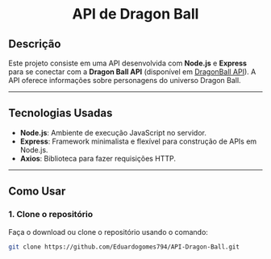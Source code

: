 <h1 align="center"> API de Dragon Ball </h1>

## Descrição

Este projeto consiste em uma API desenvolvida com **Node.js** e **Express** para se conectar com a **Dragon Ball API** (disponível em [DragonBall API](https://web.dragonball-api.com/)). A API oferece informações sobre personagens do universo Dragon Ball.

---

## Tecnologias Usadas

- **Node.js**: Ambiente de execução JavaScript no servidor.
- **Express**: Framework minimalista e flexível para construção de APIs em Node.js.
- **Axios**: Biblioteca para fazer requisições HTTP.

---

## Como Usar

### 1. Clone o repositório

Faça o download ou clone o repositório usando o comando:

```bash
git clone https://github.com/Eduardogomes794/API-Dragon-Ball.git
